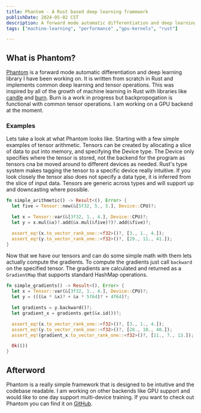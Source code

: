 ```yaml
---
title: Phantom - A Rust based deep learning framework
publishDate: 2024-05-02 CST
description: A forward mode automatic differentiation and deep learning library written from scratch in rust capable of training neural networks.
tags: ["machine-learning", "performance" ,"gpu-kernels", "rust"]

---
```

## What is Phantom?

[Phantom](https://github.com/walln/phantom) is a forward mode automatic differentiation and deep learning library I have been working on. It is written from scratch in Rust and implements common deep learning and tensor operations. This was inspired by all of the growth of machine learning in Rust with libraries like [candle](https://github.com/huggingface/candle) and [burn](https://tracel-ai/burn). Burn is a work in progress but backpropogation is functional with common tensor operations. I am working on a GPU backend at the moment.

### Examples

Lets take a look at what Phantom looks like. Starting with a few simple examples of tensor arithmetic. Tensors can be created by allocating a slice of data to put into memory, and specifying the Device type. The Device only specifies where the tensor is stored, not the backend for the program as tensors cna be moved around to different devices as needed. Rust's type system makes tagging the tensor to a specific device really intuitive. If you look closely the tensor also does not specify a data type, it is inferred from the slice of input data. Tensors are generic across types and will support up and downcasting where possible.


```rust title=tensor_arithmetic.rs
fn simple_arithmetic() -> Result<(), Error> {
  let five = Tensor::new(&[5f32, 5., 5.], Device::CPU)?;

  let x = Tensor::var(&[3f32, 1., 4.], Device::CPU)?;
  let y = x.mul(&x)?.add(&x.mul(&five)?)?.add(&five)?;

  assert_eq!(x.to_vector_rank_one::<f32>()?, [3., 1., 4.]);
  assert_eq!(y.to_vector_rank_one::<f32>()?, [29., 11., 41.]);
}

```



Now that we have our tensors and can do some simple math with them lets actually compute the gradients. To compute the gradients just call `backward` on the specified tensor. The gradients are calculated and returned as a `GradientMap` that supports standard HashMap operations.

```rust title=gradients.rs
fn simple_gradients() -> Result<(), Error> {
  let x = Tensor::var(&[3f32, 1., 4.], Device::CPU)?;
  let y = (((&x * &x)? + &x * 5f64)? + 4f64)?;

  let gradients = y.backward()?;
  let gradient_x = gradients.get(&x.id())?;

  assert_eq!(x.to_vector_rank_one::<f32>()?, [3., 1., 4.]);
  assert_eq!(y.to_vector_rank_one::<f32>()?, [28., 10., 40.]);
  assert_eq!(gradient_x.to_vector_rank_one::<f32>()?, [11., 7., 13.]);

  Ok(())
}
```


## Afterword

Phantom is a really simple framework that is designed to be intuitive and the codebase readable. I am working on other backends like GPU support and would like to one day support multi-device training. If you want to check out Phantom you can find it on [GitHub](https://github.com/walln/phantom).
